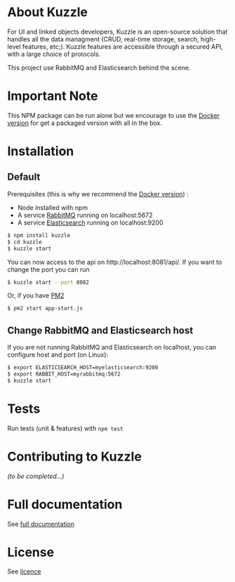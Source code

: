 # About Kuzzle

For UI and linked objects developers, Kuzzle is an open-source solution that handles all the data managment
(CRUD, real-time storage, search, high-level features, etc;).
Kuzzle features are accessible through a secured API, with a large choice of protocols.

This project use RabbitMQ and Elasticsearch behind the scene.

# Important Note

This NPM package can be run alone but we encourage to use the [Docker version](https://registry.hub.docker.com/u/klabs) for get a packaged version with all in the box. 

# Installation

## Default

Prerequisites (this is why we recommend the [Docker version](https://registry.hub.docker.com/u/klabs)) :

* Node installed with npm
* A service [RabbitMQ](https://www.rabbitmq.com/) running on localhost:5672
* A service [Elasticsearch](https://www.elastic.co/products/elasticsearch) running on localhost:9200 

```bash
$ npm install kuzzle
$ cd kuzzle
$ kuzzle start
```

You can now access to the api on http://localhost:8081/api/. If you want to change the port you can run

```bash
$ kuzzle start --port 8082
```

Or, if you have [PM2](https://github.com/Unitech/pm2)

```bash
$ pm2 start app-start.js
```


## Change RabbitMQ and Elasticsearch host

If you are not running RabbitMQ and Elasticsearch on localhost, you can configure host and port (on Linux):

```bash
$ export ELASTICSEARCH_HOST=myelasticsearch:9200
$ export RABBIT_HOST=myrabbitmq:5672
$ kuzzle start
```


# Tests

Run tests (unit & features) with `npm test`


# Contributing to Kuzzle

_(to be completed...)_


# Full documentation

See [full documentation](docs/index.md)


# License

See [licence](license.md)